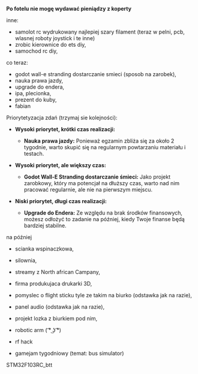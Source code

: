 **Po fotelu nie mogę wydawać pieniądzy z koperty**

inne:
- samolot rc wydrukowany najlepiej szary filament (teraz w pelni, pcb, wlasnej roboty joystick i te inne)
- zrobic kierownice do ets diy,
- samochod rc diy,

co teraz:
- godot wall-e stranding dostarczanie smieci (sposob na zarobek),
- nauka prawa jazdy,
- upgrade do endera,
- ipa, plecionka,
- prezent do kuby,
- fabian

Priorytetyzacja zdań (trzymaj sie kolejności):
- **Wysoki priorytet, krótki czas realizacji:**
	- **Nauka prawa jazdy:** Ponieważ egzamin zbliża się za około 2 tygodnie, warto skupić się na regularnym powtarzaniu materiału i testach.

- **Wysoki priorytet, ale większy czas:**
	- **Godot Wall-E Stranding dostarczanie śmieci:** Jako projekt zarobkowy, który ma potencjał na dłuższy czas, warto nad nim pracować regularnie, ale nie na pierwszym miejscu.
	
- **Niski priorytet, długi czas realizacji:**
	- **Upgrade do Endera:** Ze względu na brak środków finansowych, możesz odłożyć to zadanie na później, kiedy Twoje finanse będą bardziej stabilne.



na później
- scianka wspinaczkowa,
- silownia,
- streamy z North african Campany,
- firma produkujaca drukarki 3D,

- pomyslec o flight sticku tyle ze takim na biurko (odstawka jak na razie),
- panel audio (odstawka jak na razie),
- projekt lozka z biurkiem pod nim,
- robotic arm ( ͡° ͜ʖ ͡°)
- rf hack
- gamejam tygodniowy (temat: bus simulator)

STM32F103RC_btt